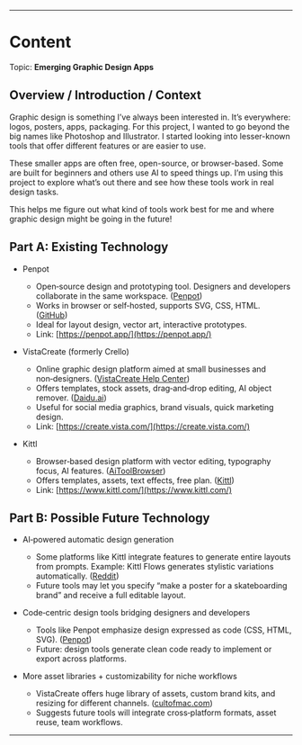
---

# Content

Topic: **Emerging Graphic Design Apps**

## Overview / Introduction / Context
Graphic design is something I’ve always been interested in. It’s everywhere: logos, posters, apps, packaging. For this project, I wanted to go beyond the big names like Photoshop and Illustrator. I started looking into lesser-known tools that offer different features or are easier to use.

These smaller apps are often free, open-source, or browser-based. Some are built for beginners and  others use AI to speed things up. I’m using this project to explore what’s out there and see how these tools work in real design tasks.

This helps me figure out what kind of tools work best for me and where graphic design might be going in the future!

## Part A: Existing Technology

* Penpot

  * Open‑source design and prototyping tool. Designers and developers collaborate in the same workspace. ([Penpot][1])
  * Works in browser or self‑hosted, supports SVG, CSS, HTML. ([GitHub][2])
  * Ideal for layout design, vector art, interactive prototypes.
  * Link: [https://penpot.app/](https://penpot.app/)

* VistaCreate (formerly Crello)

  * Online graphic design platform aimed at small businesses and non‑designers. ([VistaCreate Help Center][3])
  * Offers templates, stock assets, drag‑and‑drop editing, AI object remover. ([Daidu.ai][4])
  * Useful for social media graphics, brand visuals, quick marketing design.
  * Link: [https://create.vista.com/](https://create.vista.com/)

* Kittl

  * Browser‑based design platform with vector editing, typography focus, AI features. ([AiToolBrowser][5])
  * Offers templates, assets, text effects, free plan. ([Kittl][6])
  * Link: [https://www.kittl.com/](https://www.kittl.com/)

## Part B: Possible Future Technology

* AI‑powered automatic design generation

  * Some platforms like Kittl integrate features to generate entire layouts from prompts. Example: Kittl Flows generates stylistic variations automatically. ([Reddit][7])
  * Future tools may let you specify “make a poster for a skateboarding brand” and receive a full editable layout.

* Code‑centric design tools bridging designers and developers

  * Tools like Penpot emphasize design expressed as code (CSS, HTML, SVG). ([Penpot][1])
  * Future: design tools generate clean code ready to implement or export across platforms.

* More asset libraries + customizability for niche workflows

  * VistaCreate offers huge library of assets, custom brand kits, and resizing for different channels. ([cultofmac.com][8])
  * Suggests future tools will integrate cross‑platform formats, asset reuse, team workflows.

---

[1]: https://penpot.app/?utm_source=chatgpt.com "Penpot: The Design Tool for Design & Code Collaboration"
[2]: https://github.com/penpot/penpot?utm_source=chatgpt.com "GitHub - penpot/penpot: Penpot: The open-source design tool for design and code collaboration"
[3]: https://support.create.vista.com/hc/en-us/articles/360025475473-What-is-VistaCreate?utm_source=chatgpt.com "What is VistaCreate? – VistaCreate Help Center"
[4]: https://www.daidu.ai/products/vistacreate-ai?utm_source=chatgpt.com "VistaCreate – AI-Powered Graphic Design & Creative Platform – Daidu.ai"
[5]: https://aitoolbrowser.com/tools/kittl/?utm_source=chatgpt.com "Kittl - AiToolBrowser"
[6]: https://www.kittl.com/create?utm_source=chatgpt.com "Create Stunning Designs with Kittl"
[7]: https://www.reddit.com//r/KittlDesign/comments/1ltplp0?utm_source=chatgpt.com "Kittl Flows (beta)"
[8]: https://www.cultofmac.com/782950/vistacreate-free-graphic-design-software/?utm_source=chatgpt.com "VistaCreate makes beautiful graphic design easy | Cult of Mac"

